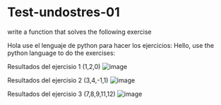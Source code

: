 # Test-undostres-01
write a function that solves the following exercise


Hola use el lenguaje de python para hacer los ejercicios:
Hello, use the python language to do the exercises:


  Resultados del ejercisio 1 (1,2,0)
  ![image](https://user-images.githubusercontent.com/46494068/191123618-ac9787fa-d77a-40fc-bb89-cde237831c53.png)
  
  Resultados del ejercisio 2 (3,4,-1,1)
  ![image](https://user-images.githubusercontent.com/46494068/191124831-84b1b415-bc36-4eca-a352-003f7c5ce2f1.png)
  
  Resultados del ejercisio 3 (7,8,9,11,12)
![image](https://user-images.githubusercontent.com/46494068/191125985-048348c1-bad8-4aa0-9bdc-e74d6fd4e842.png)

